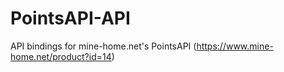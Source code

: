# PointsAPI-API
API bindings for mine-home.net's PointsAPI (https://www.mine-home.net/product?id=14)
